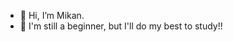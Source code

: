 - 🍊 Hi, I’m Mikan.
- 🌱 I'm still a beginner, but I'll do my best to study!!

<!---
Mikan-1942/Mikan-1942 is a ✨ special ✨ repository because its `README.md` (this file) appears on your GitHub profile.
You can click the Preview link to take a look at your changes.
--->
